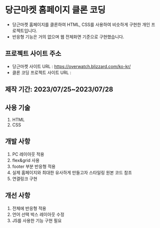 # 당근마켓 홈페이지 클론 코딩 

- 당근마켓 홈페이지를 클론하여 HTML, CSS를 사용하여 비슷하게 구현한 개인 프로젝트입니다.
- 반응형 기능은 거의 없으며 웹 전체화면 기준으로 구현했습니다.

## 프로젝트 사이트 주소
- 당근마켓 사이트 URL : https://overwatch.blizzard.com/ko-kr/  
- 클론 코딩 프로젝트 사이트 URL :   

## 제작 기간: 2023/07/25~2023/07/28
## 사용 기술
1. HTML
2. CSS


## 개발 사항
1. PC 레이아웃 적용
2. flex&grid 사용
3. footer 부분 반응형 적용
4. 실제 홈페이지와 최대한 유사하게 만들고자 스타일링 원본 코드 참조
5. 연결링크 구현


## 개선 사항
1. 전체에 반응형 적용
2. 언어 선택 박스 레이아웃 수정
3. JS를 사용한 기능 구현 필요
